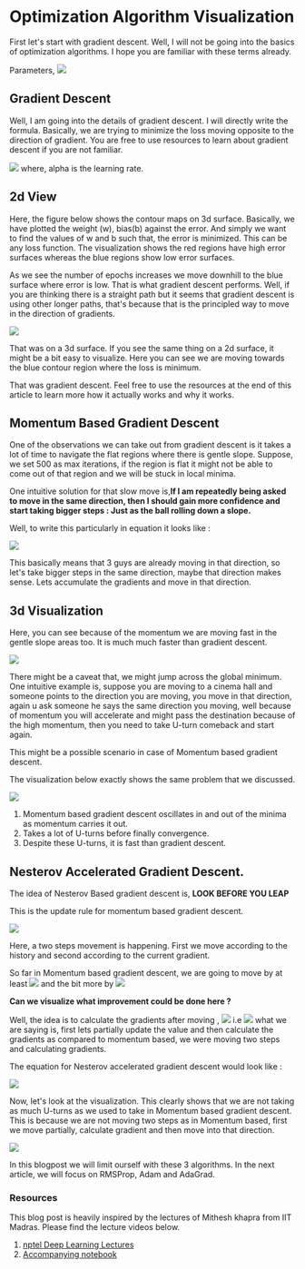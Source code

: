 # Optimization Algorithm Visualization

First let's start with gradient descent. Well, I will not be going into the basics of optimization algorithms. I hope you are familiar with these terms already.

Parameters, 
![](https://raw.githubusercontent.com/prajinkhadka/Optimization_Algorithms_Visualization/528791c8e43a2b74c5dfad1ce4d2aeae23becb34/Visualization%20Results/111.svg)


## Gradient Descent

Well, I am going into the details of gradient descent. I will directly write the formula. Basically, we are trying to minimize the loss moving opposite to the direction of gradient. You are free to use  resources to learn about gradient descent if you are not familiar.

![](https://raw.githubusercontent.com/prajinkhadka/Optimization_Algorithms_Visualization/f9b9bcc65469a11a871a88080b37e2af8b91325f/Visualization%20Results/111.svg)
where, alpha is the learning rate. 

## 2d View

Here, the figure below shows the contour maps on 3d surface. Basically, we have plotted the weight (w), bias(b) against the error. And simply we want to find the values of w and b such that, the error is minimized. This can be any loss function. The visualization shows the red regions have high error surfaces whereas the blue regions show low error surfaces.

As we see the number of epochs increases we move downhill to the blue surface where error is low. That is what gradient descent performs. Well, if you are thinking there is a straight path but it seems that gradient descent is using other longer paths, that's because that is the principled way to move in the direction of gradients.

![](https://raw.githubusercontent.com/prajinkhadka/Optimization_Algorithms_Visualization/master/Visualization%20Results/gGD_3d.gif)

That was on a 3d surface. If you see the same thing on a 2d surface, it might be a bit easy to visualize. Here you can see we are moving towards the blue contour region where the loss is minimum.

That was gradient descent. Feel free to use the resources at the end of this article to learn more how it actually works and why it works.

## Momentum Based Gradient Descent

One of the observations we can take out from gradient descent is it takes a lot of time to navigate the flat regions where there is gentle slope. Suppose, we set 500 as max iterations, if the region is flat it might not be able to come out of that region and we will be stuck in local minima.

One intuitive solution for that slow move is,**If I am repeatedly being asked to move in the same direction, then I should gain more confidence and start taking bigger steps : Just as the ball rolling down a slope.**

Well, to write this particularly in equation it looks like :

![](https://raw.githubusercontent.com/prajinkhadka/Optimization_Algorithms_Visualization/master/Visualization%20Results/DeepinScreenshot_select-area_20201213111334.png)

This basically means that 3 guys are already moving in that direction, so let's take bigger steps in the same direction, maybe that direction makes sense. Lets accumulate the gradients and move in that direction.

## 3d Visualization

Here, you can see because of the momentum we are moving fast in the gentle slope areas too. It is much much faster than gradient descent.

![](https://raw.githubusercontent.com/prajinkhadka/Optimization_Algorithms_Visualization/master/Visualization%20Results/Momentum%20GD%203d.gif)

There might be a caveat that, we might jump across the global minimum. One intuitive example is, suppose you are moving to a cinema hall and someone points to the direction you are moving, you move in that direction, again u  ask someone he says the same direction you moving, well because of momentum you will accelerate and might pass the destination because of the high momentum, then you need to take U-turn comeback and start again.

This might be a possible scenario in case of Momentum based gradient descent.

The visualization below exactly shows the same problem that we discussed.

![](https://raw.githubusercontent.com/prajinkhadka/Optimization_Algorithms_Visualization/master/Visualization%20Results/Momentum%20GD%202d.gif)


1. Momentum based gradient descent oscillates in and out of the minima as momentum carries it out.
2. Takes a lot of U-turns before finally convergence.
3. Despite these U-turns, it is fast than gradient descent.

## Nesterov Accelerated Gradient Descent.

The idea of Nesterov Based gradient descent is, **LOOK BEFORE YOU LEAP**

This is the update rule for momentum based gradient descent.

![](https://raw.githubusercontent.com/prajinkhadka/Optimization_Algorithms_Visualization/master/Visualization%20Results/DeepinScreenshot_select-area_20201213111334.png)

Here, a two steps movement is happening. First we move according to the history and second according to the current gradient.

So far in Momentum based gradient descent, we are going to move by at least  ![](https://raw.githubusercontent.com/prajinkhadka/Optimization_Algorithms_Visualization/master/Visualization%20Results/DeepinScreenshot_select-area_20201214183825.png) and the bit more by ![](https://raw.githubusercontent.com/prajinkhadka/Optimization_Algorithms_Visualization/master/Visualization%20Results/DeepinScreenshot_select-area_20201214183952.png)

**Can we visualize what improvement could be done here ?**

Well, the idea is to calculate the gradients after moving ,
![](https://raw.githubusercontent.com/prajinkhadka/Optimization_Algorithms_Visualization/53828634aebd83490784a1dc286742f9f7b7ae28/Visualization%20Results/12.svg)
 i.e ![](https://raw.githubusercontent.com/prajinkhadka/Optimization_Algorithms_Visualization/c30eecdd4ebb6a91870a7750e09eb9b6352e10cf/Visualization%20Results/13.svg) what we are saying is, first lets  partially update the value and then calculate the gradients as compared to momentum based, we were moving two steps and calculating gradients.


The equation for Nesterov accelerated gradient descent would look like :

![](https://raw.githubusercontent.com/prajinkhadka/Optimization_Algorithms_Visualization/master/Visualization%20Results/DeepinScreenshot_select-area_20201213111120.png)

Now, let's look at the visualization. This clearly shows that we are not taking as much U-turns as we used to take in Momentum based gradient descent. This is because we are not moving two steps as in Momentum based, first we move partially, calculate gradient and then move into that direction.

![](https://raw.githubusercontent.com/prajinkhadka/Optimization_Algorithms_Visualization/master/Visualization%20Results/NAg%202d.gif)

In this blogpost we will limit ourself with these 3 algorithms. In the next article, we will focus on RMSProp, Adam and AdaGrad.

### Resources

This blog post is heavily inspired by the lectures of Mithesh khapra from IIT Madras. Please find the lecture videos below.

1. [nptel Deep Learning Lectures](https://www.youtube.com/watch?v=giZD8yzXEZ4&list=PLEAYkSg4uSQ1r-2XrJ_GBzzS6I-f8yfRU&index=22)
2. [Accompanying notebook](https://github.com/prajinkhadka/Optimization_Algorithms_Visualization/blob/master/Optimization%20Algorithms%20-%20GD%2C%20NGD%2C%20Adam%2C%20AdaGrad%2C%20Mini-batch%20etc.ipynb) 

